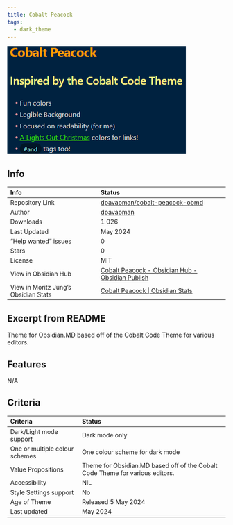 ```yaml
---
title: Cobalt Peacock
tags:
  - dark_theme
---
```


<img src="https://raw.githubusercontent.com/dpavaoman/cobalt-peacock-obmd/refs/heads/master/screenshot.png">

## Info

| Info                                 | Status                                                                                                                                                               |
| :----------------------------------- | :------------------------------------------------------------------------------------------------------------------------------------------------------------------- |
| Repository Link                      | [dpavaoman/cobalt-peacock-obmd](https://github.com/dpavaoman/cobalt-peacock-obmd)                                                                                    |
| Author                               | [dpavaoman](https://github.com/dpavaoman)                                                                                                                            |
| Downloads                            | 1 026                                                                                                                                                                |
| Last Updated                         | May 2024                                                                                                                                                             |
| “Help wanted” issues                 | 0                                                                                                                                                                    |
| Stars                                | 0                                                                                                                                                                    |
| License                              | MIT                                                                                                                                                                  |
| View in Obsidian Hub                 | [Cobalt Peacock \- Obsidian Hub \- Obsidian Publish](https://publish.obsidian.md/hub/02+-+Community+Expansions/02.05+All+Community+Expansions/Themes/Cobalt+Peacock) |
| View in Moritz Jung’s Obsidian Stats | [Cobalt Peacock \| Obsidian Stats](https://www.moritzjung.dev/obsidian-stats/themes/cobalt-peacock/)                                                                 |

## Excerpt from README

Theme for Obsidian.MD based off of the Cobalt Code Theme for various editors.

## Features

N/A

## Criteria

| Criteria                       | Status                                                                        |
| :----------------------------- | :---------------------------------------------------------------------------- |
| Dark/Light mode support        | Dark mode only                                                                |
| One or multiple colour schemes | One colour scheme for dark mode                                               |
| Value Propositions             | Theme for Obsidian.MD based off of the Cobalt Code Theme for various editors. |
| Accessibility                  | NIL                                                                           |
| Style Settings support         | No                                                                            |
| Age of Theme                   | Released 5 May 2024                                                           |
| Last updated                   | May 2024                                                                      |
